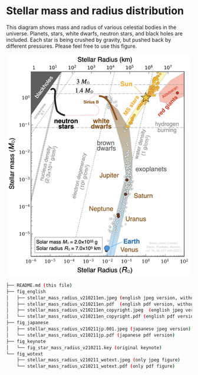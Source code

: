 # Stellar mass and radius distribution 
This diagram shows mass and radius of various celestial bodies in the universe. Planets, stars, white dwarfs, neutron stars, and black holes are included. Each star is being crushed by gravity, but pushed back by different pressures. Please feel free to use this figure. 

<img src="https://github.com/tenoto/stellar_mass_and_radius/raw/main/fig_english/stellar_mass_radius_v210211en_copyright.jpeg" width="500" height="600">

```bash
├── README.md (this file)
├── fig_english
│   ├── stellar_mass_radius_v210211en.jpeg (english jpeg version, without copyright) 
│   ├── stellar_mass_radius_v210211en.pdf  (english pdf version, without copyright) 
│   ├── stellar_mass_radius_v210211en_copyright.jpeg  (english jpeg version, with copyright) 
│   └── stellar_mass_radius_v210211en_copyright.pdf (english pdf version, with copyright) 
├── fig_japanese
│   ├── stellar_mass_radius_v210211jp.001.jpeg (japanese jpeg version) 
│   └── stellar_mass_radius_v210211jp.pdf (japanese pdf version) 
├── fig_keynote
│   └── fig_star_mass_radius_v210211.key (original keynote) 
└── fig_wotext
    ├── stellar_mass_radius_v210211_wotext.jpeg (only jpeg figure)
    └── stellar_mass_radius_v210211_wotext.pdf (only pdf figure)
```
